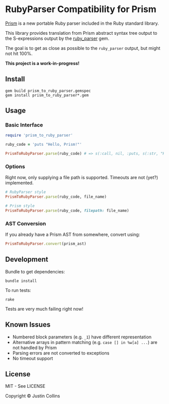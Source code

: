 # RubyParser Compatibility for Prism

[Prism](https://github.com/ruby/prism) is a new portable Ruby parser included in the Ruby standard library.

This library provides translation from Prism abstract syntax tree output to the S-expressions
output by the [ruby_parser](https://www.zenspider.com/projects/ruby_parser.html) gem.

The goal is to get as close as possible to the `ruby_parser` output, but might not hit 100%.

**This project is a work-in-progress!**

## Install

```
gem build prism_to_ruby_parser.gemspec
gem install prism_to_ruby_parser*.gem
``` 

## Usage

### Basic Interface

```ruby
require 'prism_to_ruby_parser'

ruby_code = 'puts "Hello, Prism!"'

PrismToRubyParser.parse(ruby_code) # => s(:call, nil, :puts, s(:str, "Hello, Prism!"))
```

### Options

Right now, only supplying a file path is supported. Timeouts are not (yet?) implemented.

```ruby
# RubyParser style
PrismToRubyParser.parse(ruby_code, file_name)

# Prism style
PrismToRubyParser.parse(ruby_code, filepath: file_name)
```

### AST Conversion

If you already have a Prism AST from somewhere, convert using:

```ruby
PrismToRubyParser.convert(prism_ast)
```

## Development

Bundle to get dependencies:

```
bundle install
```

To run tests:

```
rake
```

Tests are very much failing right now!

## Known Issues

* Numbered block parameters (e.g. `_1`) have different representation
* Alternative arrays in pattern matching (e.g. `case [] in %w[a] ...`) are not handled by Prism
* Parsing errors are not converted to exceptions
* No timeout support

## License

MIT - See LICENSE

Copyright © Justin Collins
